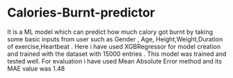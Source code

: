 # Calories-Burnt-predictor
 It is a ML model which can predict how much calory got burnt by taking some basic inputs from user such as Gender , Age, Height,Weight,Duration of exercise,Heartbeat .
 Here i have used XGBRegressor for model creation and trained with the dataset with 15000 entries .
 This model was trained and tested well.
 For evaluation i have used Mean Absolute Error method and its MAE value was 1.48 
